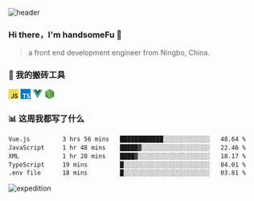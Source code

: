 ![header](https://raw.githubusercontent.com/fzq1998/fzq1998/master/header.png)

### Hi there，I'm handsomeFu 👋

> a front end development engineer from Ningbo, China.

### 🔧 我的搬砖工具
<code><img height="20" src="https://raw.githubusercontent.com/github/explore/80688e429a7d4ef2fca1e82350fe8e3517d3494d/topics/javascript/javascript.png" alt="javascript"></code>
<code><img height="20" src="https://raw.githubusercontent.com/github/explore/80688e429a7d4ef2fca1e82350fe8e3517d3494d/topics/typescript/typescript.png" alt="typescript"></code>
<code><img height="20" src="https://raw.githubusercontent.com/github/explore/80688e429a7d4ef2fca1e82350fe8e3517d3494d/topics/vue/vue.png" alt="vue"></code>
<code><img height="20" src="https://raw.githubusercontent.com/github/explore/80688e429a7d4ef2fca1e82350fe8e3517d3494d/topics/nodejs/nodejs.png" alt="nodejs"></code>



### 📊 这周我都写了什么
<!--START_SECTION:waka-->

```txt
Vue.js         3 hrs 56 mins   ████████████░░░░░░░░░░░░░   48.64 %
JavaScript     1 hr 48 mins    █████▓░░░░░░░░░░░░░░░░░░░   22.46 %
XML            1 hr 28 mins    ████▓░░░░░░░░░░░░░░░░░░░░   18.17 %
TypeScript     19 mins         █░░░░░░░░░░░░░░░░░░░░░░░░   04.01 %
.env file      18 mins         █░░░░░░░░░░░░░░░░░░░░░░░░   03.81 %
```

<!--END_SECTION:waka-->


![expedition](https://raw.githubusercontent.com/fzq1998/fzq1998/master/expedition.gif)

